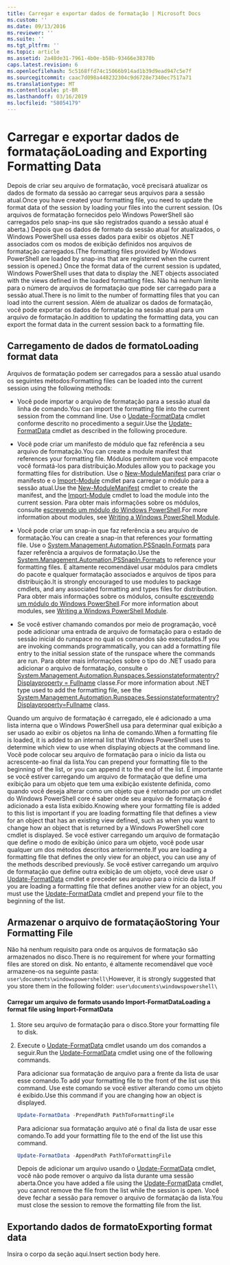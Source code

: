 ```yaml
---
title: Carregar e exportar dados de formatação | Microsoft Docs
ms.custom: ''
ms.date: 09/13/2016
ms.reviewer: ''
ms.suite: ''
ms.tgt_pltfrm: ''
ms.topic: article
ms.assetid: 2a48de31-7961-4b0e-b58b-93466e38370b
caps.latest.revision: 6
ms.openlocfilehash: 5c5168ffd74c15066b914ad1b39d9ead947c5e7f
ms.sourcegitcommit: caac7d098a448232304c9d6728e7340ec7517a71
ms.translationtype: MT
ms.contentlocale: pt-BR
ms.lasthandoff: 03/16/2019
ms.locfileid: "58054179"
---
```

# <a name="loading-and-exporting-formatting-data"></a><span data-ttu-id="d4666-102">Carregar e exportar dados de formatação</span><span class="sxs-lookup"><span data-stu-id="d4666-102">Loading and Exporting Formatting Data</span></span>

<span data-ttu-id="d4666-103">Depois de criar seu arquivo de formatação, você precisará atualizar os dados de formato da sessão ao carregar seus arquivos para a sessão atual.</span><span class="sxs-lookup"><span data-stu-id="d4666-103">Once you have created your formatting file, you need to update the format data of the session by loading your files into the current session.</span></span> <span data-ttu-id="d4666-104">(Os arquivos de formatação fornecidos pelo Windows PowerShell são carregados pelo snap-ins que são registrados quando a sessão atual é aberta.) Depois que os dados de formato da sessão atual for atualizados, o Windows PowerShell usa esses dados para exibir os objetos .NET associados com os modos de exibição definidos nos arquivos de formatação carregados.</span><span class="sxs-lookup"><span data-stu-id="d4666-104">(The formatting files provided by Windows PowerShell are loaded by snap-ins that are registered when the current session is opened.) Once the format data of the current session is updated, Windows PowerShell uses that data to display the .NET objects associated with the views defined in the loaded formatting files.</span></span> <span data-ttu-id="d4666-105">Não há nenhum limite para o número de arquivos de formatação que pode ser carregado para a sessão atual.</span><span class="sxs-lookup"><span data-stu-id="d4666-105">There is no limit to the number of formatting files that you can load into the current session.</span></span> <span data-ttu-id="d4666-106">Além de atualizar os dados de formatação, você pode exportar os dados de formatação na sessão atual para um arquivo de formatação.</span><span class="sxs-lookup"><span data-stu-id="d4666-106">In addition to updating the formatting data, you can export the format data in the current session back to a formatting file.</span></span>

## <a name="loading-format-data"></a><span data-ttu-id="d4666-107">Carregamento de dados de formato</span><span class="sxs-lookup"><span data-stu-id="d4666-107">Loading format data</span></span>

<span data-ttu-id="d4666-108">Arquivos de formatação podem ser carregados para a sessão atual usando os seguintes métodos:</span><span class="sxs-lookup"><span data-stu-id="d4666-108">Formatting files can be loaded into the current session using the following methods:</span></span>

- <span data-ttu-id="d4666-109">Você pode importar o arquivo de formatação para a sessão atual da linha de comando.</span><span class="sxs-lookup"><span data-stu-id="d4666-109">You can import the formatting file into the current session from the command line.</span></span> <span data-ttu-id="d4666-110">Use o [Update-FormatData](/powershell/module/Microsoft.PowerShell.Utility/Update-FormatData) cmdlet conforme descrito no procedimento a seguir.</span><span class="sxs-lookup"><span data-stu-id="d4666-110">Use the [Update-FormatData](/powershell/module/Microsoft.PowerShell.Utility/Update-FormatData) cmdlet as described in the following procedure.</span></span>

- <span data-ttu-id="d4666-111">Você pode criar um manifesto de módulo que faz referência a seu arquivo de formatação.</span><span class="sxs-lookup"><span data-stu-id="d4666-111">You can create a module manifest that references your formatting file.</span></span> <span data-ttu-id="d4666-112">Módulos permitem que você empacote você formatá-los para distribuição.</span><span class="sxs-lookup"><span data-stu-id="d4666-112">Modules allow you to package you formatting files for distribution.</span></span> <span data-ttu-id="d4666-113">Use o [New-ModuleManifest](/powershell/module/Microsoft.PowerShell.Core/New-ModuleManifest) para criar o manifesto e o [Import-Module](/powershell/module/Microsoft.PowerShell.Core/Import-Module) cmdlet para carregar o módulo para a sessão atual.</span><span class="sxs-lookup"><span data-stu-id="d4666-113">Use the [New-ModuleManifest](/powershell/module/Microsoft.PowerShell.Core/New-ModuleManifest) cmdlet to create the manifest, and the [Import-Module](/powershell/module/Microsoft.PowerShell.Core/Import-Module) cmdlet to load the module into the current session.</span></span> <span data-ttu-id="d4666-114">Para obter mais informações sobre os módulos, consulte [escrevendo um módulo do Windows PowerShell](../module/writing-a-windows-powershell-module.md).</span><span class="sxs-lookup"><span data-stu-id="d4666-114">For more information about modules, see [Writing a Windows PowerShell Module](../module/writing-a-windows-powershell-module.md).</span></span>

- <span data-ttu-id="d4666-115">Você pode criar um snap-in que faz referência a seu arquivo de formatação.</span><span class="sxs-lookup"><span data-stu-id="d4666-115">You can create a snap-in that references your formatting file.</span></span> <span data-ttu-id="d4666-116">Use o [System.Management.Automation.PSSnapIn.Formats](/dotnet/api/System.Management.Automation.PSSnapIn.Formats) para fazer referência a arquivos de formatação.</span><span class="sxs-lookup"><span data-stu-id="d4666-116">Use the [System.Management.Automation.PSSnapIn.Formats](/dotnet/api/System.Management.Automation.PSSnapIn.Formats) to reference your formatting files.</span></span> <span data-ttu-id="d4666-117">É altamente recomendável usar módulos para cmdlets do pacote e qualquer formatação associados e arquivos de tipos para distribuição.</span><span class="sxs-lookup"><span data-stu-id="d4666-117">It is strongly encouraged to use modules to package cmdlets, and any associated formatting and types files for distribution.</span></span> <span data-ttu-id="d4666-118">Para obter mais informações sobre os módulos, consulte [escrevendo um módulo do Windows PowerShell](../module/writing-a-windows-powershell-module.md).</span><span class="sxs-lookup"><span data-stu-id="d4666-118">For more information about modules, see [Writing a Windows PowerShell Module](../module/writing-a-windows-powershell-module.md).</span></span>

- <span data-ttu-id="d4666-119">Se você estiver chamando comandos por meio de programação, você pode adicionar uma entrada de arquivo de formatação para o estado de sessão inicial do runspace no qual os comandos são executados.</span><span class="sxs-lookup"><span data-stu-id="d4666-119">If you are invoking commands programmatically, you can add a formatting file entry to the initial session state of the runspace where the commands are run.</span></span> <span data-ttu-id="d4666-120">Para obter mais informações sobre o tipo do .NET usado para adicionar o arquivo de formatação, consulte o [System.Management.Automation.Runspaces.Sessionstateformatentry? Displayproperty = Fullname](/dotnet/api/System.Management.Automation.Runspaces.SessionStateFormatEntry) classe.</span><span class="sxs-lookup"><span data-stu-id="d4666-120">For more information about .NET type used to add the formatting file, see the [System.Management.Automation.Runspaces.Sessionstateformatentry?Displayproperty=Fullname](/dotnet/api/System.Management.Automation.Runspaces.SessionStateFormatEntry) class.</span></span>

<span data-ttu-id="d4666-121">Quando um arquivo de formatação é carregado, ele é adicionado a uma lista interna que o Windows PowerShell usa para determinar qual exibição a ser usado ao exibir os objetos na linha de comando.</span><span class="sxs-lookup"><span data-stu-id="d4666-121">When a formatting file is loaded, it is added to an internal list that Windows PowerShell uses to determine which view to use when displaying objects at the command line.</span></span> <span data-ttu-id="d4666-122">Você pode colocar seu arquivo de formatação para o início da lista ou acrescente-ao final da lista.</span><span class="sxs-lookup"><span data-stu-id="d4666-122">You can prepend your formatting file to the beginning of the list, or you can append it to the end of the list.</span></span> <span data-ttu-id="d4666-123">É importante se você estiver carregando um arquivo de formatação que define uma exibição para um objeto que tem uma exibição existente definida, como quando você deseja alterar como um objeto que é retornado por um cmdlet do Windows PowerShell core é saber onde seu arquivo de formatação é adicionado a esta lista  exibido.</span><span class="sxs-lookup"><span data-stu-id="d4666-123">Knowing where your formatting file is added to this list is important if you are loading formatting file that defines a view for an object that has an existing view defined, such as when you want to change how an object that is returned by a Windows PowerShell core cmdlet is displayed.</span></span> <span data-ttu-id="d4666-124">Se você estiver carregando um arquivo de formatação que define o modo de exibição único para um objeto, você pode usar qualquer um dos métodos descritos anteriormente.</span><span class="sxs-lookup"><span data-stu-id="d4666-124">If you are loading a formatting file that defines the only view for an object, you can use any of the methods described previously.</span></span>  <span data-ttu-id="d4666-125">Se você estiver carregando um arquivo de formatação que define outra exibição de um objeto, você deve usar o [Update-FormatData](/powershell/module/Microsoft.PowerShell.Utility/Update-FormatData) cmdlet e preceder seu arquivo para o início da lista.</span><span class="sxs-lookup"><span data-stu-id="d4666-125">If you are loading a formatting file that defines another view for an object, you must use the [Update-FormatData](/powershell/module/Microsoft.PowerShell.Utility/Update-FormatData) cmdlet and prepend your file to the beginning of the list.</span></span>

## <a name="storing-your-formatting-file"></a><span data-ttu-id="d4666-126">Armazenar o arquivo de formatação</span><span class="sxs-lookup"><span data-stu-id="d4666-126">Storing Your Formatting File</span></span>

<span data-ttu-id="d4666-127">Não há nenhum requisito para onde os arquivos de formatação são armazenados no disco.</span><span class="sxs-lookup"><span data-stu-id="d4666-127">There is no requirement for where your formatting files are stored on disk.</span></span> <span data-ttu-id="d4666-128">No entanto, é altamente recomendável que você armazene-os na seguinte pasta: `user\documents\windowspowershell\`</span><span class="sxs-lookup"><span data-stu-id="d4666-128">However, it is strongly suggested that you store them in the following folder: `user\documents\windowspowershell\`</span></span>

#### <a name="loading-a-format-file-using-import-formatdata"></a><span data-ttu-id="d4666-129">Carregar um arquivo de formato usando Import-FormatData</span><span class="sxs-lookup"><span data-stu-id="d4666-129">Loading a format file using Import-FormatData</span></span>

1. <span data-ttu-id="d4666-130">Store seu arquivo de formatação para o disco.</span><span class="sxs-lookup"><span data-stu-id="d4666-130">Store your formatting file to disk.</span></span>

2. <span data-ttu-id="d4666-131">Execute o [Update-FormatData](/powershell/module/Microsoft.PowerShell.Utility/Update-FormatData) cmdlet usando um dos comandos a seguir.</span><span class="sxs-lookup"><span data-stu-id="d4666-131">Run the [Update-FormatData](/powershell/module/Microsoft.PowerShell.Utility/Update-FormatData) cmdlet using one of the following commands.</span></span>

   <span data-ttu-id="d4666-132">Para adicionar sua formatação de arquivo para a frente da lista de usar esse comando.</span><span class="sxs-lookup"><span data-stu-id="d4666-132">To add your formatting file to the front of the list use this command.</span></span> <span data-ttu-id="d4666-133">Use este comando se você estiver alterando como um objeto é exibido.</span><span class="sxs-lookup"><span data-stu-id="d4666-133">Use this command if you are changing how an object is displayed.</span></span>

   ```powershell
   Update-FormatData -PrependPath PathToFormattingFile
   ```

   <span data-ttu-id="d4666-134">Para adicionar sua formatação arquivo até o final da lista de usar esse comando.</span><span class="sxs-lookup"><span data-stu-id="d4666-134">To add your formatting file to the end of the list use this command.</span></span>

   ```powershell
   Update-FormatData -AppendPath PathToFormattingFile
   ```

   <span data-ttu-id="d4666-135">Depois de adicionar um arquivo usando o [Update-FormatData](/powershell/module/Microsoft.PowerShell.Utility/Update-FormatData) cmdlet, você não pode remover o arquivo da lista durante uma sessão aberta.</span><span class="sxs-lookup"><span data-stu-id="d4666-135">Once you have added a file using the [Update-FormatData](/powershell/module/Microsoft.PowerShell.Utility/Update-FormatData) cmdlet, you cannot remove the file from the list while the session is open.</span></span> <span data-ttu-id="d4666-136">Você deve fechar a sessão para remover o arquivo de formatação da lista.</span><span class="sxs-lookup"><span data-stu-id="d4666-136">You must close the session to remove the formatting file from the list.</span></span>

## <a name="exporting-format-data"></a><span data-ttu-id="d4666-137">Exportando dados de formato</span><span class="sxs-lookup"><span data-stu-id="d4666-137">Exporting format data</span></span>

<span data-ttu-id="d4666-138">Insira o corpo da seção aqui.</span><span class="sxs-lookup"><span data-stu-id="d4666-138">Insert section body here.</span></span>
